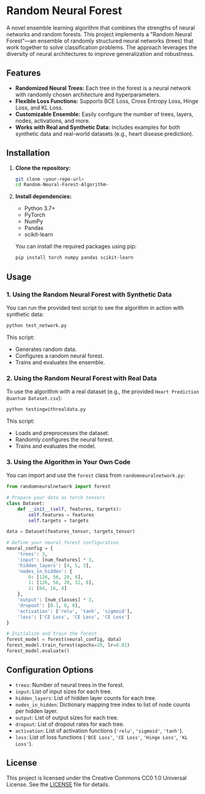 # Random Neural Forest

A novel ensemble learning algorithm that combines the strengths of neural networks and random forests. This project implements a "Random Neural Forest"—an ensemble of randomly structured neural networks (trees) that work together to solve classification problems. The approach leverages the diversity of neural architectures to improve generalization and robustness.

## Features

- **Randomized Neural Trees:** Each tree in the forest is a neural network with randomly chosen architecture and hyperparameters.
- **Flexible Loss Functions:** Supports BCE Loss, Cross Entropy Loss, Hinge Loss, and KL Loss.
- **Customizable Ensemble:** Easily configure the number of trees, layers, nodes, activations, and more.
- **Works with Real and Synthetic Data:** Includes examples for both synthetic data and real-world datasets (e.g., heart disease prediction).

## Installation

1. **Clone the repository:**
   ```bash
   git clone <your-repo-url>
   cd Random-Neural-Forest-Algorithm-
   ```

2. **Install dependencies:**
   - Python 3.7+
   - PyTorch
   - NumPy
   - Pandas
   - scikit-learn

   You can install the required packages using pip:
   ```bash
   pip install torch numpy pandas scikit-learn
   ```

## Usage

### 1. Using the Random Neural Forest with Synthetic Data

You can run the provided test script to see the algorithm in action with synthetic data:

```bash
python test_network.py
```

This script:
- Generates random data.
- Configures a random neural forest.
- Trains and evaluates the ensemble.

### 2. Using the Random Neural Forest with Real Data

To use the algorithm with a real dataset (e.g., the provided `Heart Prediction Quantum Dataset.csv`):

```bash
python testingwithrealdata.py
```

This script:
- Loads and preprocesses the dataset.
- Randomly configures the neural forest.
- Trains and evaluates the model.

### 3. Using the Algorithm in Your Own Code

You can import and use the `forest` class from `randomneuralnetwork.py`:

```python
from randomneuralnetwork import forest

# Prepare your data as torch tensors
class Dataset:
    def __init__(self, features, targets):
        self.features = features
        self.targets = targets

data = Dataset(features_tensor, targets_tensor)

# Define your neural forest configuration
neural_config = {
    'trees': 3,
    'input': [num_features] * 3,
    'hidden_layers': [4, 5, 3],
    'nodes_in_hidden': {
        0: [126, 56, 20, 8],
        1: [126, 56, 20, 32, 8],
        2: [64, 16, 4]
    },
    'output': [num_classes] * 3,
    'dropout': [0.1, 0, 0],
    'activation': ['relu', 'tanh', 'sigmoid'],
    'loss': ['CE Loss', 'CE Loss', 'CE Loss']
}

# Initialize and train the forest
forest_model = forest(neural_config, data)
forest_model.train_forest(epochs=20, lr=0.01)
forest_model.evaluate()
```

## Configuration Options

- `trees`: Number of neural trees in the forest.
- `input`: List of input sizes for each tree.
- `hidden_layers`: List of hidden layer counts for each tree.
- `nodes_in_hidden`: Dictionary mapping tree index to list of node counts per hidden layer.
- `output`: List of output sizes for each tree.
- `dropout`: List of dropout rates for each tree.
- `activation`: List of activation functions (`'relu'`, `'sigmoid'`, `'tanh'`).
- `loss`: List of loss functions (`'BCE Loss'`, `'CE Loss'`, `'Hinge Loss'`, `'KL Loss'`).

## License

This project is licensed under the Creative Commons CC0 1.0 Universal License. See the [LICENSE](LICENSE) file for details. 
